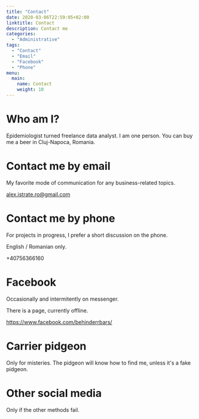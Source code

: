 ```yaml
---
title: "Contact"
date: 2020-03-06T22:59:05+02:00
linktitle: Contact
description: Contact me
categories:
  - "Administrative"
tags:
  - "Contact"
  - "Email"
  - "Facebook"
  - "Phone"
menu:
  main:
    name: Contact
    weight: 10
---
```


# Who am I?

Epidemiologist turned freelance data analyst. I am one person. You can buy me a beer in Cluj-Napoca, Romania.

# Contact me by email

My favorite mode of communication for any business-related topics.

alex.istrate.ro@gmail.com

# Contact me by phone

For projects in progress, I prefer a short discussion on the phone. 

English / Romanian only.

+40756366160

# Facebook

Occasionally and intermitently on messenger. 

There is a page, currently offline. 

https://www.facebook.com/behinderrbars/

# Carrier pidgeon

Only for misteries. The pidgeon will know how to find me, unless it's a fake pidgeon.

# Other social media

Only if the other methods fail.

